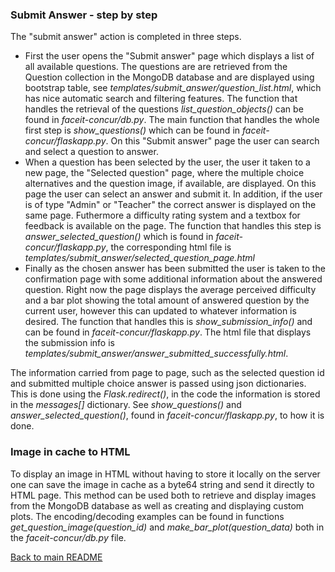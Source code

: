 ### Submit Answer - step by step
The "submit answer" action is completed in three steps.

- First the user opens the "Submit answer" page which displays a list of all available questions. The questions are are retrieved from the Question collection in the MongoDB database and are displayed using bootstrap table, see *templates/submit_answer/question_list.html*, which has nice automatic search and filtering features. The function that handles the retrieval of the questions *list_question_objects()* can be found in *faceit-concur/db.py*. The main function that handles the whole first step is *show_questions()* which can be found in *faceit-concur/flaskapp.py*. On this "Submit answer" page the user can search and select a question to answer.
- When a question has been selected by the user, the user it taken to a new page, the "Selected question" page, where the multiple choice alternatives and the question image, if available, are displayed. On this page the user can select an answer and submit it. In addition, if the user is of type "Admin" or "Teacher" the correct answer is displayed on the same page. Futhermore a difficulty rating system and a textbox for feedback is available on the page. The function that handles this step is *answer_selected_question()* which is found in *faceit-concur/flaskapp.py*, the corresponding html file is  *templates/submit_answer/selected_question_page.html*
- Finally as the chosen answer has been submitted the user is taken to the confirmation page with some additional information about the answered question. Right now the page displays the average perceived difficulty and a bar plot showing the total amount of answered question by the current user, however this can updated to whatever information is desired. The function that handles this is *show_submission_info()* and can be found in *faceit-concur/flaskapp.py*. The html file that displays the submission info is *templates/submit_answer/answer_submitted_successfully.html*.

The information carried from page to page, such as the selected question id and submitted multiple choice answer is passed using json dictionaries. This is done using the *Flask.redirect()*, in the code the information is stored in the *messages[]* dictionary. See *show_questions()* and *answer_selected_question()*, found in *faceit-concur/flaskapp.py*, to how it is done.

### Image in cache to HTML

To display an image in HTML without having to store it locally on the server one can save the image in cache as a byte64 string and send it directly to HTML page.
This method can be used both to retrieve and display images from the MongoDB database as well as creating and displaying custom plots. The encoding/decoding examples can be found in functions *get_question_image(question_id)* and *make_bar_plot(question_data)* both in the *faceit-concur/db.py* file.

[Back to main README](https://github.com/damianovar/faceit-concur)
